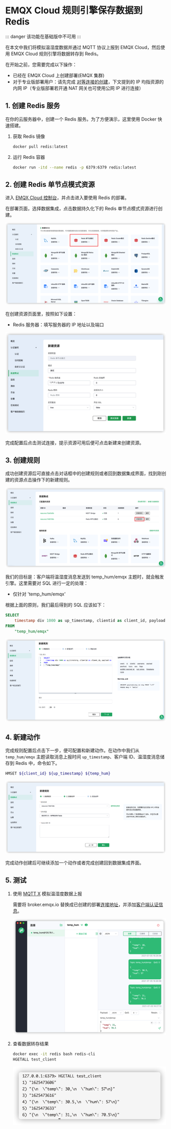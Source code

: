 # EMQX Cloud 规则引擎保存数据到 Redis

::: danger
该功能在基础版中不可用
:::

在本文中我们将模拟温湿度数据并通过 MQTT 协议上报到 EMQX Cloud，然后使用 EMQX Cloud 规则引擎将数据转存到 Redis。

在开始之前，您需要完成以下操作：
* 已经在 EMQX Cloud 上创建部署(EMQX 集群)
* 对于专业版部署用户：请先完成 [对等连接的创建](../deployments/vpc_peering.md)，下文提到的 IP 均指资源的内网 IP（专业版部署若开通 NAT 网关也可使用公网 IP 进行连接）

## 1. 创建 Redis 服务

在你的云服务器中，创建一个 Redis 服务。为了方便演示，这里使用 Docker 快速搭建。

1. 获取 Redis 镜像
   ```bash
   docker pull redis:latest
   ```
2. 运行 Redis 容器
   ```bash
   docker run -itd --name redis -p 6379:6379 redis:latest
   ```

## 2. 创建 Redis 单节点模式资源

进入 [EMQX Cloud 控制台](https://cloud.emqx.com/console/)，并点击进入要使用 Redis 的部署。

在部署页面，选择数据集成，点击数据持久化下的 Redis 单节点模式资源进行创建。

![数据集成页](./_assets/data_integrations_redis.png)

在创建资源页面里，按照如下设置：
- Redis 服务器：填写服务器的 IP 地址以及端口

![资源创建页](./_assets/create_redis_resource.png)

完成配置后点击测试连接，提示资源可用后便可点击新建来创建资源。

## 3. 创建规则

成功创建资源后可直接点击对话框中的创建规则或者回到数据集成界面，找到刚创建的资源点击操作下的新建规则。

![规则创建1](./_assets/redis_create_rule_1.png)

我们的目标是：客户端将温湿度消息发送到 temp_hum/emqx 主题时，就会触发引擎。这里需要对 SQL 进行一定的处理：
* 仅针对 'temp_hum/emqx'

根据上面的原则，我们最后得到的 SQL 应该如下：
```sql
SELECT
    timestamp div 1000 as up_timestamp, clientid as client_id, payload as temp_hum
FROM
    "temp_hum/emqx"
  ```

![规则创建2](./_assets/redis_create_rule_2.png)

## 4. 新建动作

完成规则配置后点击下一步，便可配置和新建动作。在动作中我们从 `temp_hum/emqx` 主题读取消息上报时间 `up_timestamp`、客户端 ID、温湿度消息储存到 Redis 中，命令如下。

```bash
HMSET ${client_id} ${up_timestamp} ${temp_hum}
```

![规则创建3](./_assets/redis_create_rule_3.png)

完成动作创建后可继续添加一个动作或者完成创建回到数据集成界面。

## 5. 测试

1. 使用 [MQTT X](https://mqttx.app/) 模拟温湿度数据上报

   需要将 broker.emqx.io 替换成已创建的部署[连接地址](../deployments/view_deployment.md)，并添加[客户端认证信息](../deployments/auth.md)。

   ![MQTTX](./_assets/mqttx_publish_redis.png)

2. 查看数据转存结果

   ```bash
   docker exec -it redis bash redis-cli
   HGETALL test_client
   ```
   ![timescaladb](./_assets/redis_query_result.png)

